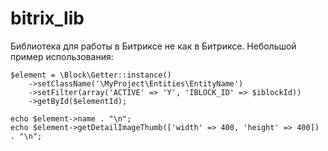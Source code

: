 bitrix_lib
==========

Библиотека для работы в Битриксе не как в Битриксе. Небольшой пример использования:

```
$element = \Block\Getter::instance()
    ->setClassName('\MyProject\Entities\EntityName')
    ->setFilter(array('ACTIVE' => 'Y', 'IBLOCK_ID' => $iblockId))
    ->getById($elementId);
    
echo $element->name . "\n";
echo $element->getDetailImageThumb(['width' => 400, 'height' => 400]) . "\n";
```
